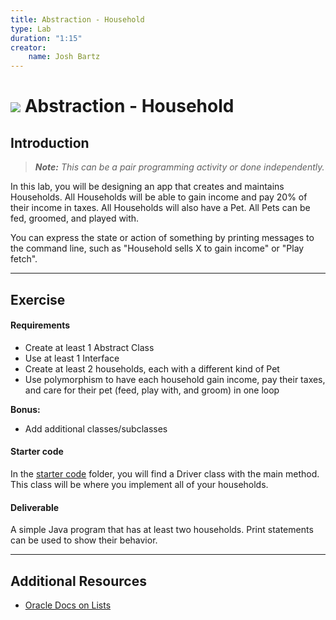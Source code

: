 ```yaml
---
title: Abstraction - Household
type: Lab
duration: "1:15"
creator:
    name: Josh Bartz
---
```


# ![](https://ga-dash.s3.amazonaws.com/production/assets/logo-9f88ae6c9c3871690e33280fcf557f33.png) Abstraction - Household

## Introduction

> ***Note:*** _This can be a pair programming activity or done independently._

In this lab, you will be designing an app that creates and maintains Households. All Households will be able to gain income and pay 20% of their income in taxes. All Households will also have a Pet. All Pets can be fed, groomed, and played with.

You can express the state or action of something by printing messages to the command line, such as "Household sells X to gain income" or "Play fetch".

----

## Exercise

#### Requirements

- Create at least 1 Abstract Class
- Use at least 1 Interface
- Create at least 2 households, each with a different kind of Pet
- Use polymorphism to have each household gain income, pay their taxes, and care for their pet (feed, play with, and groom) in one loop

**Bonus:**
- Add additional classes/subclasses

#### Starter code

In the [starter code](starter-code) folder, you will find a Driver class with the main method. This class will be where you implement all of your households.

#### Deliverable

A simple Java program that has at least two households. Print statements can be used to show their behavior.

---

## Additional Resources

- [Oracle Docs on Lists](https://docs.oracle.com/javase/8/docs/api/java/util/List.html)
